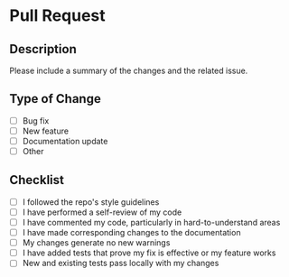 # Pull Request

## Description

Please include a summary of the changes and the related issue.  

## Type of Change

- [ ] Bug fix
- [ ] New feature
- [ ] Documentation update
- [ ] Other

## Checklist

- [ ] I followed the repo's style guidelines
- [ ] I have performed a self-review of my code
- [ ] I have commented my code, particularly in hard-to-understand areas
- [ ] I have made corresponding changes to the documentation
- [ ] My changes generate no new warnings
- [ ] I have added tests that prove my fix is effective or my feature works
- [ ] New and existing tests pass locally with my changes 